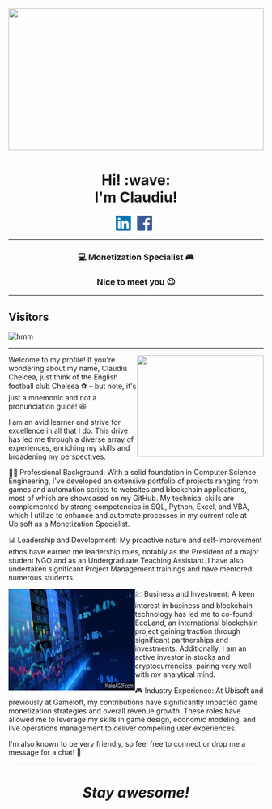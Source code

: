 <img src="https://github.com/ClaudiuChelcea/ClaudiuChelcea/blob/main/assets/Assassins Creed GIF.gif" width="100%" height="280">

<h1 align='center'> Hi! :wave:<br> I'm Claudiu!</h1>

<p align='center'>
<a href="https://www.linkedin.com/in/claudiuchelcea011/"><img height="30" src="https://github.com/ClaudiuChelcea/ClaudiuChelcea/blob/main/assets/LinkedIn_logo.png"></a>&nbsp;&nbsp;
<a href="https://www.facebook.com/chelcea.claudiu1/"><img height="30" src="https://github.com/ClaudiuChelcea/ClaudiuChelcea/blob/main/assets/Facebook-logo.png"></a>&nbsp;&nbsp;
</p>

  ---
  
### <p align="center"> 💻 Monetization Specialist 🎮 </p>
### <p align="center"> Nice to meet you 😉 </p>

  ---
  
 

 
 ## Visitors
![hmm](https://profile-counter.glitch.me/ClaudiuChelcea/count.svg)

</span>

 ---
 
  <p>
  <img width="250" align='right' height="200" src="https://github.com/ClaudiuChelcea/ClaudiuChelcea/blob/main/assets/Blockchain.gif">
</p>
 
 

Welcome to my profile! If you're wondering about my name, Claudiu Chelcea, just think of the English football club Chelsea ⚽ – but note, it's just a mnemonic and not a pronunciation guide! 😆

I am an avid learner and strive for excellence in all that I do. This drive has led me through a diverse array of experiences, enriching my skills and broadening my perspectives.

👨‍💻 Professional Background: With a solid foundation in Computer Science Engineering, I've developed an extensive portfolio of projects ranging from games and automation scripts to websites and blockchain applications, most of which are showcased on my GitHub. My technical skills are complemented by strong competencies in SQL, Python, Excel, and VBA, which I utilize to enhance and automate processes in my current role at Ubisoft as a Monetization Specialist.

📊 Leadership and Development: My proactive nature and self-improvement ethos have earned me leadership roles, notably as the President of a major student NGO and as an Undergraduate Teaching Assistant. I have also undertaken significant Project Management trainings and have mentored numerous students.

<img width="250" align='left' height="200" src="https://github.com/ClaudiuChelcea/ClaudiuChelcea/blob/main/assets/Stocks.gif">
💹 Business and Investment: A keen interest in business and blockchain technology has led me to co-found EcoLand, an international blockchain project gaining traction through significant partnerships and investments. Additionally, I am an active investor in stocks and cryptocurrencies, pairing very well with my analytical mind.

🎮 Industry Experience: At Ubisoft and previously at Gameloft, my contributions have significantly impacted game monetization strategies and overall revenue growth. These roles have allowed me to leverage my skills in game design, economic modeling, and live operations management to deliver compelling user experiences.

I'm also known to be very friendly, so feel free to connect or drop me a message for a chat! 💬

 ---

<h1 align='center'><i>Stay awesome!</i></h1>
